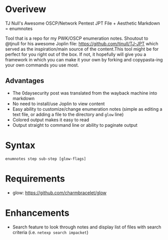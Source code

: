 # Overivew
TJ Null's Awesome OSCP/Network Pentest JPT File + Aesthetic Markdown = enumnotes

Tool that is a repo for my PWK/OSCP enumeration notes.  Shoutout to @tjnull for his awesome Joplin file: https://github.com/tjnull/TJ-JPT which served as the inspiration/main source of the content.This tool might be for perfect for you right out of the box. If not, it hopefully will give you a framework in which you can make it your own by forking and copypasta-ing your own commands you use most.

## Advantages
- The 0daysecurity post was translated from the wayback machine into markdown
- No need to install/use Joplin to view content
- Easy ability to customize/change enumeration notes (simple as editing a text file, or adding a file to the directory and `glow` line)
- Colored output makes it easy to read
- Output straight to command line or ability to paginate output

# Syntax
`enumnotes step sub-step [glow-flags]`

# Requirements
- glow: https://github.com/charmbracelet/glow

# Enhancements
- Search feature to look through notes and display list of files with search criteria (i.e. `netexp search impacket`)